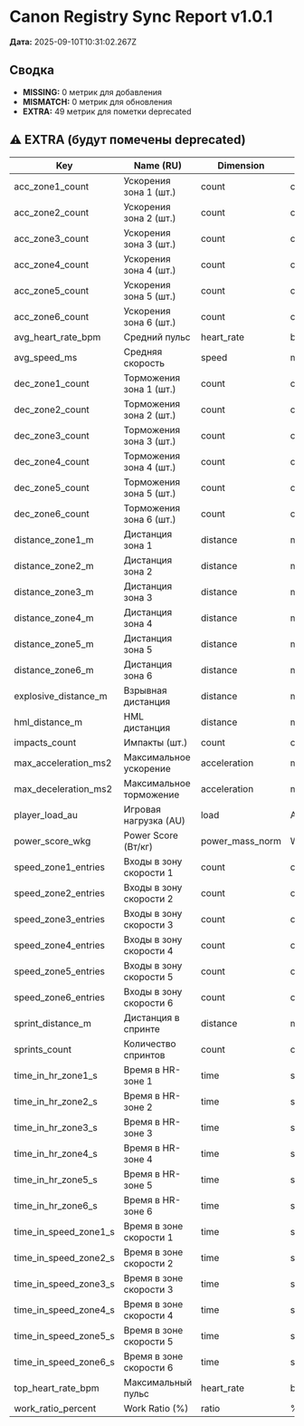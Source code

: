 # Canon Registry Sync Report v1.0.1

**Дата:** 2025-09-10T10:31:02.267Z

## Сводка
- **MISSING:** 0 метрик для добавления
- **MISMATCH:** 0 метрик для обновления
- **EXTRA:** 49 метрик для пометки deprecated

## ⚠️  EXTRA (будут помечены deprecated)

| Key | Name (RU) | Dimension | Unit |
|-----|-----------|-----------|------|
| acc_zone1_count | Ускорения зона 1 (шт.) | count | count |
| acc_zone2_count | Ускорения зона 2 (шт.) | count | count |
| acc_zone3_count | Ускорения зона 3 (шт.) | count | count |
| acc_zone4_count | Ускорения зона 4 (шт.) | count | count |
| acc_zone5_count | Ускорения зона 5 (шт.) | count | count |
| acc_zone6_count | Ускорения зона 6 (шт.) | count | count |
| avg_heart_rate_bpm | Средний пульс | heart_rate | bpm |
| avg_speed_ms | Средняя скорость | speed | m/s |
| dec_zone1_count | Торможения зона 1 (шт.) | count | count |
| dec_zone2_count | Торможения зона 2 (шт.) | count | count |
| dec_zone3_count | Торможения зона 3 (шт.) | count | count |
| dec_zone4_count | Торможения зона 4 (шт.) | count | count |
| dec_zone5_count | Торможения зона 5 (шт.) | count | count |
| dec_zone6_count | Торможения зона 6 (шт.) | count | count |
| distance_zone1_m | Дистанция зона 1 | distance | m |
| distance_zone2_m | Дистанция зона 2 | distance | m |
| distance_zone3_m | Дистанция зона 3 | distance | m |
| distance_zone4_m | Дистанция зона 4 | distance | m |
| distance_zone5_m | Дистанция зона 5 | distance | m |
| distance_zone6_m | Дистанция зона 6 | distance | m |
| explosive_distance_m | Взрывная дистанция | distance | m |
| hml_distance_m | HML дистанция | distance | m |
| impacts_count | Импакты (шт.) | count | count |
| max_acceleration_ms2 | Максимальное ускорение | acceleration | m/s^2 |
| max_deceleration_ms2 | Максимальное торможение | acceleration | m/s^2 |
| player_load_au | Игровая нагрузка (AU) | load | AU |
| power_score_wkg | Power Score (Вт/кг) | power_mass_norm | W/kg |
| speed_zone1_entries | Входы в зону скорости 1 | count | count |
| speed_zone2_entries | Входы в зону скорости 2 | count | count |
| speed_zone3_entries | Входы в зону скорости 3 | count | count |
| speed_zone4_entries | Входы в зону скорости 4 | count | count |
| speed_zone5_entries | Входы в зону скорости 5 | count | count |
| speed_zone6_entries | Входы в зону скорости 6 | count | count |
| sprint_distance_m | Дистанция в спринте | distance | m |
| sprints_count | Количество спринтов | count | count |
| time_in_hr_zone1_s | Время в HR-зоне 1 | time | s |
| time_in_hr_zone2_s | Время в HR-зоне 2 | time | s |
| time_in_hr_zone3_s | Время в HR-зоне 3 | time | s |
| time_in_hr_zone4_s | Время в HR-зоне 4 | time | s |
| time_in_hr_zone5_s | Время в HR-зоне 5 | time | s |
| time_in_hr_zone6_s | Время в HR-зоне 6 | time | s |
| time_in_speed_zone1_s | Время в зоне скорости 1 | time | s |
| time_in_speed_zone2_s | Время в зоне скорости 2 | time | s |
| time_in_speed_zone3_s | Время в зоне скорости 3 | time | s |
| time_in_speed_zone4_s | Время в зоне скорости 4 | time | s |
| time_in_speed_zone5_s | Время в зоне скорости 5 | time | s |
| time_in_speed_zone6_s | Время в зоне скорости 6 | time | s |
| top_heart_rate_bpm | Максимальный пульс | heart_rate | bpm |
| work_ratio_percent | Work Ratio (%) | ratio | % |
